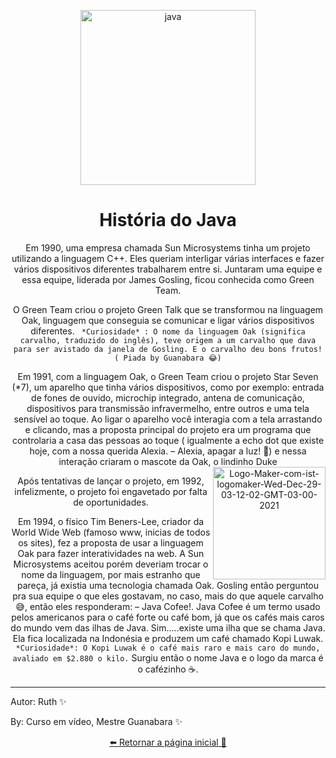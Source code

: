 <div align= "center" >

<a href="https://imgbb.com/"><img height= "280" src="https://i.ibb.co/wz94Z7L/java.jpg" alt="java" border="0" /></a>

# História do Java

Em 1990, uma empresa chamada Sun Microsystems tinha um projeto utilizando a linguagem C++. Eles queriam interligar várias interfaces e fazer vários dispositivos diferentes trabalharem entre si. Juntaram uma equipe e essa equipe, liderada por James Gosling, ficou conhecida como Green Team.

O Green Team criou o projeto Green Talk que se transformou na linguagem Oak, linguagem que conseguia se comunicar e ligar vários dispositivos diferentes. ` *Curiosidade* : O nome da linguagem Oak (significa carvalho, traduzido do inglês), teve origem a um carvalho que dava para ser avistado da janela de Gosling. E o carvalho deu bons frutos! ( Piada by Guanabara 😂)`


Em 1991, com a linguagem Oak, o Green Team criou o projeto Star Seven (*7), um aparelho que tinha vários dispositivos, como por exemplo: entrada de fones de ouvido, microchip integrado, antena de comunicação, dispositivos para transmissão infravermelho, entre outros e uma tela sensível ao toque. Ao ligar o aparelho você interagia com a tela arrastando e clicando, mas a proposta principal do projeto era um programa que controlaria a casa das pessoas ao toque ( igualmente a echo dot que existe hoje, com a nossa querida Alexia. – Alexia, apagar a luz! 🤭) e nessa interação criaram o mascote da Oak, o lindinho Duke<a href="https://ibb.co/71X9kBV"><img align= "right" height= "180" src="https://i.ibb.co/1mLSzBK/Logo-Maker-com-ist-logomaker-Wed-Dec-29-03-12-02-GMT-03-00-2021.png" alt="Logo-Maker-com-ist-logomaker-Wed-Dec-29-03-12-02-GMT-03-00-2021" border="0" /></a>
  
Após tentativas de lançar o projeto, em 1992, infelizmente, o projeto foi engavetado por falta de oportunidades.

Em 1994, o físico Tim Beners-Lee, criador da World Wide Web (famoso www, inicias de todos os sites), fez a proposta de usar a linguagem Oak para fazer interatividades na web. A Sun Microsystems aceitou porém deveriam trocar o nome da linguagem, por mais estranho que pareça, já existia uma tecnologia chamada Oak. Gosling então perguntou pra sua equipe o que eles gostavam, no caso, mais do que aquele carvalho 😅, então eles responderam: – Java Cofee!. Java Cofee é um termo usado pelos americanos para o café forte ou café bom, já que os cafés mais caros do mundo vem das ilhas de Java. Sim.....existe uma ilha que se chama Java. Ela fica localizada na Indonésia e produzem um café chamado Kopi Luwak. `*Curiosidade*: O Kopi Luwak é o café mais raro e mais caro do mundo, avaliado em $2.880 o kilo.` Surgiu então o nome Java e o logo da marca é o cafézinho ☕.
</div>

---

Autor: Ruth ✨

By: Curso em vídeo, Mestre Guanabara ✨

<div align= "center" >

[⬅️ Retornar a página inicial 📃](https://github.com/Ruths2/Java/tree/main/java)
</div>
